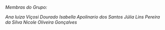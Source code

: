 *Membras do Grupo:*

*Ana luiza Viçosi Dourado*
*Isabella Apolinario dos Santos*
*Júlia Lins Pereira da Silva*
*Nicole Oliveira Gonçalves*
